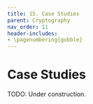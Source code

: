 ```yaml
---
title: 15. Case Studies
parent: Cryptography
nav_order: 11
header-includes:
- \pagenumbering{gobble}
---
```


# Case Studies

TODO: Under construction.
